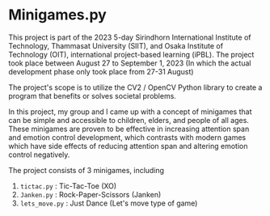 # Minigames.py

This project is part of the 2023 5-day Sirindhorn International Institute of Technology, Thammasat University (SIIT), and Osaka Institute of Technology (OIT), international project-based learning (iPBL). The project took place between August 27 to September 1, 2023 (In which the actual development phase only took place from 27-31 August)

The project's scope is to utilize the CV2 / OpenCV Python library to create a program that benefits or solves societal problems.

In this project, my group and I came up with a concept of minigames that can be simple and accessible to children, elders, and people of all ages. These minigames are proven to be effective in increasing attention span and emotion control development, which contrasts with modern games which have side effects of reducing attention span and altering emotion control negatively.

The project consists of 3 minigames, including
1.  `tictac.py`    : Tic-Tac-Toe (XO)
2. `Janken.py`     : Rock-Paper-Scissors (Janken)
3. `lets_move.py`  : Just Dance (Let's move type of game) 

